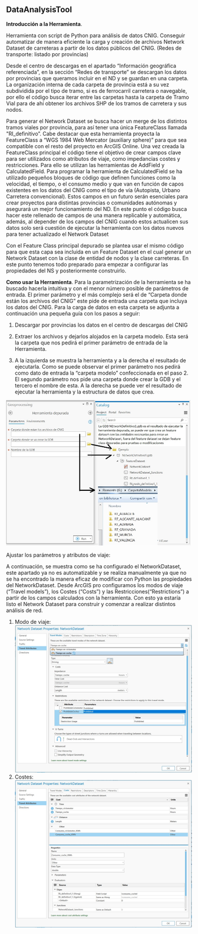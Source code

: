 ## DataAnalysisTool
**Introducción a la Herramienta**.

Herramienta con script de Python para análisis de datos CNIG. Conseguir automatizar de manera eficiente la carga y creación de archivos Network Dataset de carreteras a partir de los datos públicos del CNIG. (Redes de transporte: listado por provincias)

Desde el centro de descargas en el apartado “Información geográfica referenciada”, en la sección “Redes de transporte” se descargan los datos por provincias que queramos incluir en el ND y se guardan en una carpeta. La organización interna de cada carpeta de provincia está a su vez subdividida por el tipo de tramo, si es de ferrocarril carretera o navegable, por ello el código busca iterar entre las carpetas hasta la carpeta de Tramo Vial para de ahí obtener los archivos SHP de los tramos de carretera y sus nodos.

Para generar el Network Dataset se busca hacer un merge de los distintos tramos viales por provincia, para así tener una única FeatureClass llamada "RI_definitivo”. Cabe destacar que esta herramienta proyecta la FeatureClass a “WGS 1984 Web Mercator (auxiliary sphere)” para que sea compatible con el resto del proyecto en ArcGIS Online. Una vez creada la FeatureClass principal el código tiene el objetivo de crear campos clave para ser utilizados como atributos de viaje, como impedancias costes y restricciones. Para ello se utilizan las herramientas de AddField y CalculatedField. Para programar la herramienta de CalculatedField se ha utilizado pequeños bloques de código que definen funciones como la velocidad, el tiempo, o el consumo medio y que van en función de capos existentes en los datos del CNIG como el tipo de vía (Autopista, Urbano Carretera convencional). Estos campos en un futuro serán esenciales para crear proyectos para distintas provincias o comunidades autónomas y asegurará un mejor funcionamiento del ND. En este punto el código busca hacer este rellenado de campos de una manera replicable y automática, además, al depender de los campos del CNIG cuando estos actualicen sus datos solo será cuestión de ejecutar la herramienta con los datos nuevos para tener actualizado el Network Dataset
 
Con el Feature Class principal depurado se plantea usar el mismo código para que esta capa sea incluida en un Feature Dataset en el cual generar un Network Dataset con la clase de entidad de nodos y la clase carreteras. En este punto tenemos todo preparado para empezar a configurar las propiedades del NS y posteriormente construirlo.

**Como usar la Herramienta**.
Para la parametrización de la herramienta se ha buscado hacerla intuitiva y con el menor número posible de parámetros de entrada.
El primer parámetro y el más complejo será el de “Carpeta donde están los archivos del CNIG” este pide de entrada una carpeta que incluya los datos del CNIG. Para la carga de datos en esta carpeta se adjunta a continuación una pequeña guía con los pasos a seguir:
 
1. Descargar por provincias los datos en el centro de descargas del CNIG
 

 
2. Extraer los archivos y dejarlos alojados en la carpeta modelo. Esta será la carpeta que nos pedirá el primer parámetro de entrada de la Herramienta. 


3. A la izquierda se muestra la herramienta y a la derecha el resultado de ejecutarla. Como se puede observar el primer parámetro nos pedirá como dato de entrada la “carpeta modelo” confeccionada en el paso 2. 
El segundo parámetro nos pide una carpeta donde crear la GDB y el tercero el nombre de esta.
A la derecha se puede ver el resultado de ejecutar la herramienta y la estructura de datos que crea.

![Aspecto de la herramienta](Screenshot/screenshot.jpg)



Ajustar los parámetros y atributos de viaje:


A continuación, se muestra como se ha configurado el NetworkDataset, este apartado ya no es automatizable y se realiza manualmente ya que no se ha encontrado la manera eficaz de modificar con Python las propiedades del NetworkDataset. Desde ArcGIS pro configuramos los modos de viaje (“Travel models”), los Costes (“Costs”) y las Restricciones(“Restrictions”) a partir de los campos calculados con la herramienta. Con esto ya estaría listo el Network Dataset para construir y comenzar a realizar distintos análisis de red.
1. Modo de viaje: 
![Modo De viaje](Screenshot/screenshot1.jpg)
1. Costes: 
![Costes](Screenshot/screenshot2.jpg)
